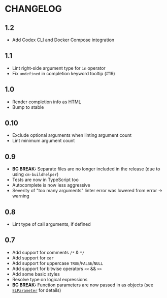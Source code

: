CHANGELOG
=========

1.2
---

* Add Codex CLI and Docker Compose integration

1.1
---

* Lint right-side argument type for `in` operator
* Fix `undefined` in completion keyword tooltip (#19)

1.0
---

* Render completion info as HTML
* Bump to stable

0.10
---

* Exclude optional arguments when linting argument count
* Lint minimum argument count

0.9
---

* **BC BREAK:** Separate files are no longer included in the release (due to using `cm-buildhelper`)
* Tests are now in TypeScript too
* Autocomplete is now less aggressive
* Severity of "too many arguments" linter error was lowered from error -> warning

0.8
---

* Lint type of call arguments, if defined

0.7
---

* Add support for comments `/*` & `*/`
* Add support for `xor`
* Add support for uppercase `TRUE`/`FALSE`/`NULL`
* Add support for bitwise operators `<<` && `>>`
* Add some basic styles
* Resolve type on logical expressions
* **BC BREAK:** Function parameters are now passed in as objects (see [`ELParameter`](src/types.ts) for details)
